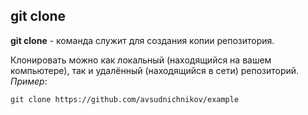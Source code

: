 ## git clone

**git clone** - команда служит для создания копии репозитория.

Клонировать можно как локальный (находящийся на вашем компьютере), так и удалённый (находящийся в сети) репозиторий.
*Пример*:

```bash=
git clone https://github.com/avsudnichnikov/example
```